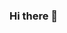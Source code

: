 ### Hi there 👋

<!--
**war4iiior/war4iiior** is a ✨ _special_ ✨ repository because its `README.md` (this file) appears on your GitHub profile.

Here are some ideas to get you started:
##
- 🔭 I’m currently working on ...
- 🌱 I’m currently learning ...
- 👯 I’m looking to collaborate on ...
- 🤔 I’m looking for help with ...
- 💬 Ask me about ...
- 📫 How to reach me: ...
- 😄 Pronouns: ...
- ⚡ Fun fact: ...
-->
##
#
